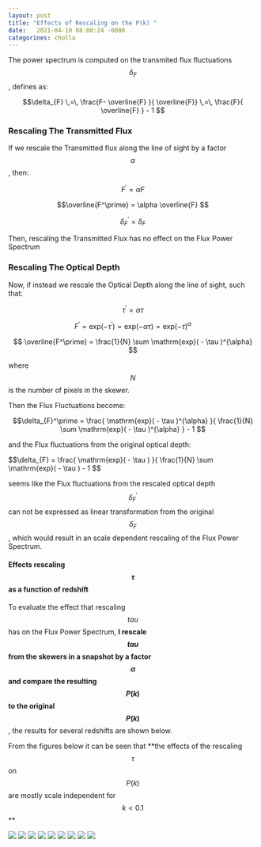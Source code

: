 ```yaml
---
layout: post
title: "Effects of Rescaling on the P(k) "
date:   2021-04-10 08:00:24 -0800
categorines: cholla
---
```


The power spectrum is computed on the transmited flux fluctuations $$\delta_{F}$$, defines as: 

$$\delta_{F} \,=\, \frac{F- \overline{F} }{ \overline{F}} \,=\, \frac{F}{ \overline{F} } - 1  $$ 


### Rescaling The Transmitted Flux

If we rescale the Transmitted flux along the line of sight by a factor $$\alpha$$, then:


$$ F^\prime = \alpha F $$  


$$\overline{F^\prime} = \alpha  \overline{F} $$ 


$$\delta_{F}^\prime = \delta_{F} $$

Then, rescaling the Transmitted Flux has no effect on the Flux Power Spectrum  


### Rescaling The Optical Depth

Now, if instead we rescale the Optical Depth along the line of sight, such that:

$$\tau^\prime = \alpha \tau $$


$$ F^\prime = \mathrm{exp}( - \tau^\prime ) = \mathrm{exp}( - \alpha \tau  ) = \mathrm{exp}( - \tau  )^{\alpha}  $$

$$ \overline{F^\prime} = \frac{1}{N} \sum  \mathrm{exp}( - \tau  )^{\alpha} $$


where $$N$$ is the number of pixels in the skewer.

Then the Flux Fluctuations become:


$$\delta_{F}^\prime = \frac{ \mathrm{exp}( - \tau  )^{\alpha} }{ \frac{1}{N} \sum  \mathrm{exp}( - \tau  )^{\alpha} } - 1 $$

and the Flux fluctuations from the original optical depth:

$$\delta_{F} = \frac{ \mathrm{exp}( - \tau  ) }{ \frac{1}{N} \sum  \mathrm{exp}( - \tau  ) - 1 $$


seems like the Flux fluctuations from the rescaled optical depth $$\delta_F^{\prime}$$ can not be expressed as linear transformation from the original  $$\delta_F$$, which would result in an scale dependent rescaling of the Flux Power Spectrum.





#### Effects rescaling $$\tau$$ as a function of redshift


To evaluate the effect that rescaling $$tau$$ has on the Flux Power Spectrum, **I rescale $$tau$$ from the skewers in a snapshot by a factor $$\alpha$$ and compare the resulting $$P(k)$$ to the original $$P(k)$$**, the results for several redshifts are shown below. 

From the figures below it can be seen that **the effects of the rescaling $$\tau$$ on $$P(k)$$ are mostly scale independent for $$k < 0.1$$ ** 

<img src="{{ site.url }}assets/images/fig_rescaled_power_spectrum_25.png">
<img src="{{ site.url }}assets/images/fig_rescaled_power_spectrum_30.png">
<img src="{{ site.url }}assets/images/fig_rescaled_power_spectrum_35.png">
<img src="{{ site.url }}assets/images/fig_rescaled_power_spectrum_40.png">
<img src="{{ site.url }}assets/images/fig_rescaled_power_spectrum_45.png">
<img src="{{ site.url }}assets/images/fig_rescaled_power_spectrum_48.png">
<img src="{{ site.url }}assets/images/fig_rescaled_power_spectrum_50.png">
<img src="{{ site.url }}assets/images/fig_rescaled_power_spectrum_53.png">
<img src="{{ site.url }}assets/images/fig_rescaled_power_spectrum_55.png">
 
